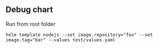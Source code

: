 ## Debug chart

Run from root folder

```
helm template nodejs --set image.repository="foo" --set image.tag="bar" --values test/values.yaml
```
